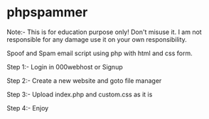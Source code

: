 # phpspammer

Note:- This is for education purpose only! Don't misuse it. I am not responsible for any damage use it on your own responsibility.

Spoof and Spam email script using php with html and css form.

Step 1:- Login in 000webhost or Signup

Step 2:- Create a new website and goto file manager

Step 3:- Upload index.php and custom.css as it is

Step 4:- Enjoy
